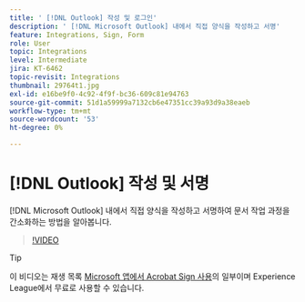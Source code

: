 ```yaml
---
title: ' [!DNL Outlook] 작성 및 로그인'
description: ' [!DNL Microsoft Outlook] 내에서 직접 양식을 작성하고 서명'
feature: Integrations, Sign, Form
role: User
topic: Integrations
level: Intermediate
jira: KT-6462
topic-revisit: Integrations
thumbnail: 29764t1.jpg
exl-id: e16be9f0-4c92-4f9f-bc36-609c81e94763
source-git-commit: 51d1a59999a7132cb6e47351cc39a93d9a38eaeb
workflow-type: tm+mt
source-wordcount: '53'
ht-degree: 0%

---
```


# [!DNL Outlook] 작성 및 서명

[!DNL Microsoft Outlook] 내에서 직접 양식을 작성하고 서명하여 문서 작업 과정을 간소화하는 방법을 알아봅니다.

>[!VIDEO](https://video.tv.adobe.com/v/344947?quality=12&learn=on&hidetitle=true)

>[!TIP]
>
>이 비디오는 재생 목록 [Microsoft 앱에서 Acrobat Sign 사용](https://experienceleague.adobe.com/ko/playlists/acrobat-sign-integrate-microsoft-apps)의 일부이며 Experience League에서 무료로 사용할 수 있습니다.
